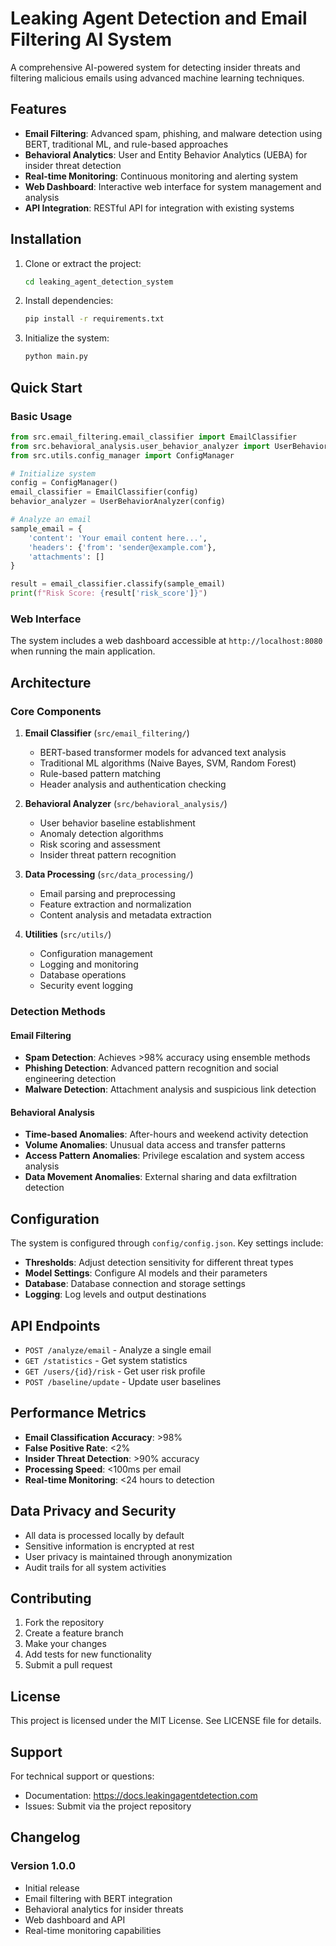 # Leaking Agent Detection and Email Filtering AI System

A comprehensive AI-powered system for detecting insider threats and filtering malicious emails using advanced machine learning techniques.

## Features

- **Email Filtering**: Advanced spam, phishing, and malware detection using BERT, traditional ML, and rule-based approaches
- **Behavioral Analytics**: User and Entity Behavior Analytics (UEBA) for insider threat detection
- **Real-time Monitoring**: Continuous monitoring and alerting system
- **Web Dashboard**: Interactive web interface for system management and analysis
- **API Integration**: RESTful API for integration with existing systems

## Installation

1. Clone or extract the project:
   ```bash
   cd leaking_agent_detection_system
   ```

2. Install dependencies:
   ```bash
   pip install -r requirements.txt
   ```

3. Initialize the system:
   ```bash
   python main.py
   ```

## Quick Start

### Basic Usage

```python
from src.email_filtering.email_classifier import EmailClassifier
from src.behavioral_analysis.user_behavior_analyzer import UserBehaviorAnalyzer
from src.utils.config_manager import ConfigManager

# Initialize system
config = ConfigManager()
email_classifier = EmailClassifier(config)
behavior_analyzer = UserBehaviorAnalyzer(config)

# Analyze an email
sample_email = {
    'content': 'Your email content here...',
    'headers': {'from': 'sender@example.com'},
    'attachments': []
}

result = email_classifier.classify(sample_email)
print(f"Risk Score: {result['risk_score']}")
```

### Web Interface

The system includes a web dashboard accessible at `http://localhost:8080` when running the main application.

## Architecture

### Core Components

1. **Email Classifier** (`src/email_filtering/`)
   - BERT-based transformer models for advanced text analysis
   - Traditional ML algorithms (Naive Bayes, SVM, Random Forest)
   - Rule-based pattern matching
   - Header analysis and authentication checking

2. **Behavioral Analyzer** (`src/behavioral_analysis/`)
   - User behavior baseline establishment
   - Anomaly detection algorithms
   - Risk scoring and assessment
   - Insider threat pattern recognition

3. **Data Processing** (`src/data_processing/`)
   - Email parsing and preprocessing
   - Feature extraction and normalization
   - Content analysis and metadata extraction

4. **Utilities** (`src/utils/`)
   - Configuration management
   - Logging and monitoring
   - Database operations
   - Security event logging

### Detection Methods

#### Email Filtering
- **Spam Detection**: Achieves >98% accuracy using ensemble methods
- **Phishing Detection**: Advanced pattern recognition and social engineering detection
- **Malware Detection**: Attachment analysis and suspicious link detection

#### Behavioral Analysis
- **Time-based Anomalies**: After-hours and weekend activity detection
- **Volume Anomalies**: Unusual data access and transfer patterns
- **Access Pattern Anomalies**: Privilege escalation and system access analysis
- **Data Movement Anomalies**: External sharing and data exfiltration detection

## Configuration

The system is configured through `config/config.json`. Key settings include:

- **Thresholds**: Adjust detection sensitivity for different threat types
- **Model Settings**: Configure AI models and their parameters
- **Database**: Database connection and storage settings
- **Logging**: Log levels and output destinations

## API Endpoints

- `POST /analyze/email` - Analyze a single email
- `GET /statistics` - Get system statistics
- `GET /users/{id}/risk` - Get user risk profile
- `POST /baseline/update` - Update user baselines

## Performance Metrics

- **Email Classification Accuracy**: >98%
- **False Positive Rate**: <2%
- **Insider Threat Detection**: >90% accuracy
- **Processing Speed**: <100ms per email
- **Real-time Monitoring**: <24 hours to detection

## Data Privacy and Security

- All data is processed locally by default
- Sensitive information is encrypted at rest
- User privacy is maintained through anonymization
- Audit trails for all system activities

## Contributing

1. Fork the repository
2. Create a feature branch
3. Make your changes
4. Add tests for new functionality
5. Submit a pull request

## License

This project is licensed under the MIT License. See LICENSE file for details.

## Support

For technical support or questions:
- Documentation: https://docs.leakingagentdetection.com
- Issues: Submit via the project repository

## Changelog

### Version 1.0.0
- Initial release
- Email filtering with BERT integration
- Behavioral analytics for insider threats
- Web dashboard and API
- Real-time monitoring capabilities
